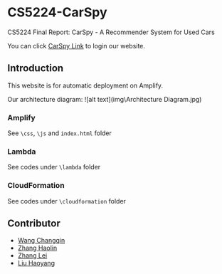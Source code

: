 # CS5224-CarSpy
CS5224 Final Report: CarSpy - A Recommender System for Used Cars

You can click [CarSpy Link](https://cs4248-carspy.auth.us-east-1.amazoncognito.com/login?response_type=code&client_id=7i41mg13jhsou7lrkdusc2kp9o&redirect_uri=https://dev.d1syuvk8hxaiq7.amplifyapp.com) to login our website.


## Introduction
This website is for automatic deployment on Amplify.

Our architecture diagram: 
![alt text](img\Architecture Diagram.jpg)

### Amplify
See `\css`, `\js` and `index.html` folder

### Lambda
See codes under `\lambda` folder

### CloudFormation
See codes under `\cloudformation` folder

## Contributor
- [Wang Changqin](https://github.com/archiewang0716)
- [Zhang Haolin](https://github.com/A0236053M)
- [Zhang Lei](https://github.com/AronnZzz)
- [Liu Haoyang](https://github.com/Ethan601)
